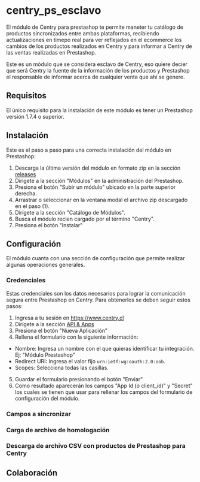 # centry_ps_esclavo

El módulo de Centry para prestashop te permite maneter tu catálogo de productos sincronizados entre ambas plataformas, recibiendo actualizaciones en timepo real para ver reflejados  en el ecommerce los cambios de los productos realizados en Centry y para informar a Centry de las ventas realizadas en Prestashop.

Este es un módulo que se considera esclavo de Centry, eso quiere decier que será Centry la fuente de la información de los productos y Prestashop el responsable de informar acerca de cualquier venta que ahí se genere.

## Requisitos

El único requisito para la instalación de este módulo es tener un Prestashop versión 1.7.4 o superior.

## Instalación

Este es el paso a paso para una correcta instalación del módulo en Prestashop:

1. Descarga la última versión del módulo en formato zip en la sección [releases](https://github.com/CentryCL/centry_ps_esclavo/releases/latest)
2. Dírigete a la sección "Módulos" en la administración del Prestashop.
3. Presiona el botón "Subir un módulo" ubicado en la parte superior derecha.
4. Arrastrar o seleccionar en la ventana modal el archivo zip descargado en el paso (1).
5. Dirígete a la sección "Catálogo de Módulos".
6. Busca el módulo recien cargado por el término "Centry".
7. Presiona el botón "Instalar"

## Configuración

El módulo cuanta con una sección de configuración que permite realizar algunas operaciones generales.

### Credenciales

Estas credenciales son los datos necesarios para lograr la comunicación segura entre Prestashop en Centry. Para obtenerlos se deben seguir estos pasos:

1. Ingresa a tu sesión en https://www.centry.cl
2. Dirígete a la sección [API & Apps](https://centry.cl/oauth/applications)
3. Presiona el botón "Nueva Aplicación"
4. Rellena el formulario con la siguiente información:
  * Nombre: Ingresa un nombre con el que quieras identificar tu integración. Ej: "Módulo Prestashop"
  * Redirect URI: Ingresa el valor fijo `urn:ietf:wg:oauth:2.0:oob`.
  * Scopes: Selecciona todas las casillas.
5. Guardar el formulario presionando el botón "Enviar"
6. Como resultado aparecerán los campos "App Id (o client_id)"  y "Secret" los cuales se tienen que usar para rellenar los campos del formulario de configuración del módulo.

### Campos a sincronizar



### Carga de archivo de homologación

### Descarga de archivo CSV con productos de Prestashop para Centry

## Colaboración

